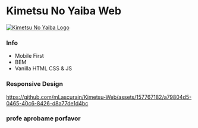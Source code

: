 # Kimetsu No Yaiba Web

[![Kimetsu No Yaiba Logo](https://i.pinimg.com/originals/e9/13/fb/e913fba0bce992e7052551dd0e68d479.png "Kimetsu No Yaiba Logo")](https://mlascurain.github.io/Kimetsu-Web/index.html "Kimetsu No Yaiba Logo")

### Info

- Mobile First
- BEM
- Vanilla HTML CSS & JS

### Responsive Design



https://github.com/mLascurain/Kimetsu-Web/assets/157767182/a79804d5-0465-40c6-8426-d8a77de1d4bc



### profe aprobame porfavor
